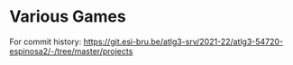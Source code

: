 # Various Games
For commit history: https://git.esi-bru.be/atlg3-srv/2021-22/atlg3-54720-espinosa2/-/tree/master/projects
